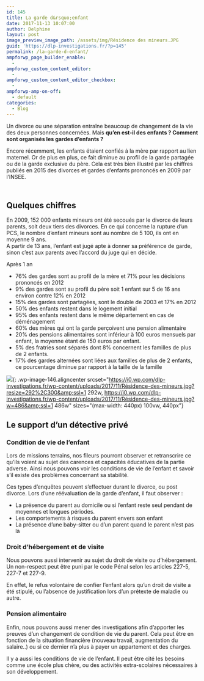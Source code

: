 ```yaml
---
id: 145
title: La garde d&rsquo;enfant
date: 2017-11-13 10:07:00
author: Delphine
layout: post
image_preview_image_path: /assets/img/Résidence des mineurs.JPG
guid: 'https://dlp-investigations.fr/?p=145'
permalink: /la-garde-d-enfant/
ampforwp_page_builder_enable:
  -
ampforwp_custom_content_editor:
  -
ampforwp_custom_content_editor_checkbox:
  -
ampforwp-amp-on-off:
  - default
categories:
  - Blog
---
```


Un divorce ou une s&eacute;paration entra&icirc;ne beaucoup de changement de la vie des deux personnes concern&eacute;es. Mais **qu’en est-il des enfants ? Comment sont organis&eacute;s les gardes d’enfants ?**

Encore r&eacute;cemment, les enfants &eacute;taient confi&eacute;s &agrave; la m&egrave;re par rapport au lien maternel. Or de plus en plus, ce fait diminue au profil de la garde partag&eacute;e ou de la garde exclusive du p&egrave;re. Cela est tr&egrave;s bien illustr&eacute; par les chiffres publi&eacute;s en 2015 des divorces et gardes d’enfants prononc&eacute;s en 2009 par l’INSEE.

## <!--base32-c9gq6t9k68pp8vkhe4u78e1dc9gq6t9k68-base32--><br>Quelques chiffres

En 2009, 152 000 enfants mineurs ont &eacute;t&eacute; secou&eacute;s par le divorce de leurs parents, soit deux tiers des divorces. En ce qui concerne la rupture d’un PCS, le nombre d’enfant mineurs sont au nombre de 5 100, ils ont en moyenne 9 ans.<br>A partir de 13 ans, l’enfant est jug&eacute; apte &agrave; donner sa pr&eacute;f&eacute;rence de garde, sinon c’est aux parents avec l’accord du juge qui en d&eacute;cide.

Apr&egrave;s 1 an

* 76% des gardes sont au profil de la m&egrave;re et 71% pour les d&eacute;cisions prononc&eacute;s en 2012
* 9% des gardes sont au profil du p&egrave;re soit 1 enfant sur 5 de 16 ans environ contre 12% en 2012
* 15% des gardes sont partag&eacute;es, sont le double de 2003 et 17% en 2012
* 50% des enfants restent dans le logement initial
* 95% des enfants restent dans le m&ecirc;me d&eacute;partement en cas de d&eacute;m&eacute;nagement
* 60% des m&egrave;res qui ont la garde per&ccedil;oivent une pension alimentaire
* 20% des pensions alimentaires sont inf&eacute;rieur &agrave; 100 euros mensuels par enfant, la moyenne &eacute;tant de 150 euros par enfant.
* 5% des fratries sont s&eacute;par&eacute;s dont 8% concernent les familles de plus de 2 enfants.
* 17% des gardes altern&eacute;es sont li&eacute;es aux familles de plus de 2 enfants, ce pourcentage diminue par rapport &agrave; la taille de la famille

![](https://i0.wp.com/dlp-investigations.fr/wp-content/uploads/2017/11/Résidence-des-mineurs.jpg?resize=440%2C452&amp;ssl=1){: .wp-image-146.aligncenter srcset="https://i0.wp.com/dlp-investigations.fr/wp-content/uploads/2017/11/Résidence-des-mineurs.jpg?resize=292%2C300&amp;ssl=1 292w, https://i0.wp.com/dlp-investigations.fr/wp-content/uploads/2017/11/Résidence-des-mineurs.jpg?w=486&amp;ssl=1 486w" sizes="(max-width: 440px) 100vw, 440px"}

## Le support d’un d&eacute;tective priv&eacute;

### Condition de vie de l’enfant

Lors de missions terrains, nos fileurs pourront observer et retranscrire ce qu’ils voient au sujet des carences et capacit&eacute;s &eacute;ducatives de la partie adverse. Ainsi nous pouvons voir les conditions de vie de l’enfant et savoir s’il existe des probl&egrave;mes concernant sa stabilit&eacute;.

Ces types d’enqu&ecirc;tes peuvent s’effectuer durant le divorce, ou post divorce. Lors d’une r&eacute;&eacute;valuation de la garde d’enfant, il faut observer :

* La pr&eacute;sence du parent au domicile ou si l’enfant reste seul pendant de moyennes et longues p&eacute;riodes.
* Les comportements &agrave; risques du parent envers son enfant
* La pr&eacute;sence d’une baby-sitter ou d’un parent quand le parent n’est pas l&agrave;

### Droit d’h&eacute;bergement et de visite

Nous pouvons aussi intervenir au sujet du droit de visite ou d’h&eacute;bergement. Un non-respect peut &ecirc;tre puni par le code P&eacute;nal selon les articles 227-5, 227-7 et 227-9.

En effet, le refus volontaire de confier l’enfant alors qu’un droit de visite a &eacute;t&eacute; stipul&eacute;, ou l’absence de justification lors d’un pr&eacute;texte de maladie ou autre.

### Pension alimentaire

Enfin, nous pouvons aussi mener des investigations afin d’apporter les preuves d’un changement de condition de vie du parent. Cela peut &ecirc;tre en fonction de la situation financi&egrave;re (nouveau travail, augmentation du salaire..) ou si ce dernier n’a plus &agrave; payer un appartement et des charges.

Il y a aussi les conditions de vie de l’enfant. Il peut &ecirc;tre cit&eacute; les besoins comme une &eacute;cole plus ch&egrave;re, ou des activit&eacute;s extra-scolaires n&eacute;cessaires &agrave; son d&eacute;veloppement.